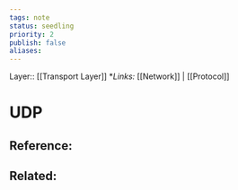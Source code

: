 ```yaml
---
tags: note
status: seedling
priority: 2
publish: false
aliases: 
---
```

Layer:: [[Transport Layer]]
**Links:* [[Network]] | [[Protocol]]
# UDP


## Reference:

## Related: